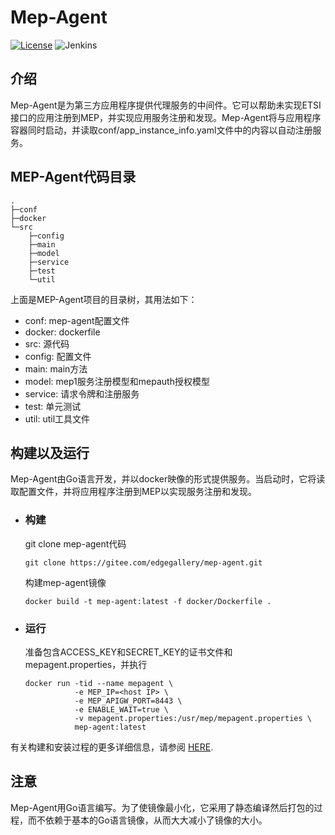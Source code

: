 # Mep-Agent

[![License](https://img.shields.io/badge/License-Apache%202.0-blue.svg)](https://opensource.org/licenses/Apache-2.0)
![Jenkins](https://img.shields.io/jenkins/build?jobUrl=http%3A%2F%2Fjenkins.edgegallery.org%2Fview%2FMEC-PLATFORM-BUILD%2Fjob%2Fmep-agent-docker-image-build-update-daily-master%2F)

## 介绍
Mep-Agent是为第三方应用程序提供代理服务的中间件。它可以帮助未实现ETSI接口的应用注册到MEP，并实现应用服务注册和发现。Mep-Agent将与应用程序容器同时启动，并读取conf/app_instance_info.yaml文件中的内容以自动注册服务。


## MEP-Agent代码目录

```
.      
├─conf
├─docker
└─src
    ├─config
    ├─main
    ├─model
    ├─service
    ├─test
    └─util
```

上面是MEP-Agent项目的目录树，其用法如下：
- conf: mep-agent配置文件 
- docker: dockerfile
- src: 源代码
- config: 配置文件
- main: main方法
- model: mep1服务注册模型和mepauth授权模型
- service: 请求令牌和注册服务
- test: 单元测试
- util: util工具文件

## 构建以及运行

Mep-Agent由Go语言开发，并以docker映像的形式提供服务。当启动时，它将读取配置文件，并将应用程序注册到MEP以实现服务注册和发现。


- ### 构建

    git clone mep-agent代码
    ```
    git clone https://gitee.com/edgegallery/mep-agent.git
    ```
  
    构建mep-agent镜像
    ```
    docker build -t mep-agent:latest -f docker/Dockerfile .
    ```
  
- ### 运行

    准备包含ACCESS_KEY和SECRET_KEY的证书文件和mepagent.properties，并执行
    ```
    docker run -tid --name mepagent \
               -e MEP_IP=<host IP> \
               -e MEP_APIGW_PORT=8443 \
               -e ENABLE_WAIT=true \
               -v mepagent.properties:/usr/mep/mepagent.properties \
               mep-agent:latest
    ```

有关构建和安装过程的更多详细信息，请参阅 [HERE](https://gitee.com/edgegallery/docs/blob/master/MEP/EdgeGallery%E6%9C%AC%E5%9C%B0%E5%BC%80%E5%8F%91%E9%AA%8C%E8%AF%81%E6%9C%8D%E5%8A%A1%E8%AF%B4%E6%98%8E%E4%B9%A6.md).
  
## 注意

Mep-Agent用Go语言编写。为了使镜像最小化，它采用了静态编译然后打包的过程，而不依赖于基本的Go语言镜像，从而大大减小了镜像的大小。

